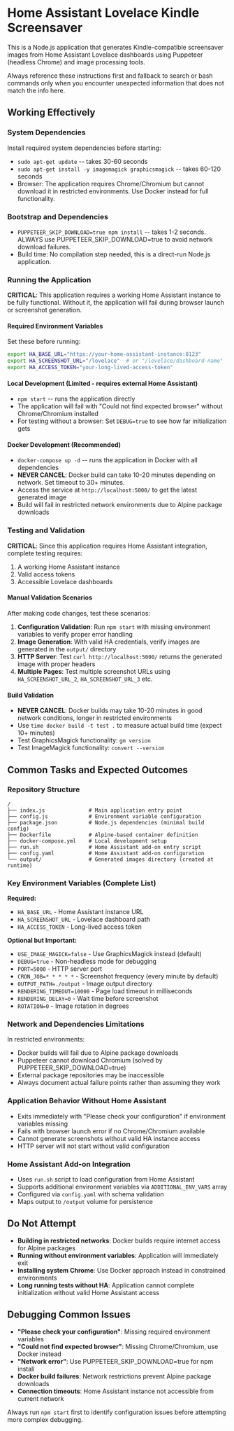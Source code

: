 # Home Assistant Lovelace Kindle Screensaver

This is a Node.js application that generates Kindle-compatible screensaver images from Home Assistant Lovelace dashboards using Puppeteer (headless Chrome) and image processing tools.

Always reference these instructions first and fallback to search or bash commands only when you encounter unexpected information that does not match the info here.

## Working Effectively

### System Dependencies
Install required system dependencies before starting:
- `sudo apt-get update` -- takes 30-60 seconds
- `sudo apt-get install -y imagemagick graphicsmagick` -- takes 60-120 seconds
- Browser: The application requires Chrome/Chromium but cannot download it in restricted environments. Use Docker instead for full functionality.

### Bootstrap and Dependencies
- `PUPPETEER_SKIP_DOWNLOAD=true npm install` -- takes 1-2 seconds. ALWAYS use PUPPETEER_SKIP_DOWNLOAD=true to avoid network download failures.
- Build time: No compilation step needed, this is a direct-run Node.js application.

### Running the Application
**CRITICAL**: This application requires a working Home Assistant instance to be fully functional. Without it, the application will fail during browser launch or screenshot generation.

#### Required Environment Variables
Set these before running:
```bash
export HA_BASE_URL="https://your-home-assistant-instance:8123"
export HA_SCREENSHOT_URL="/lovelace"  # or "/lovelace/dashboard-name"
export HA_ACCESS_TOKEN="your-long-lived-access-token"
```

#### Local Development (Limited - requires external Home Assistant)
- `npm start` -- runs the application directly
- The application will fail with "Could not find expected browser" without Chrome/Chromium installed
- For testing without a browser: Set `DEBUG=true` to see how far initialization gets

#### Docker Development (Recommended)
- `docker-compose up -d` -- runs the application in Docker with all dependencies
- **NEVER CANCEL**: Docker build can take 10-20 minutes depending on network. Set timeout to 30+ minutes.
- Access the service at `http://localhost:5000/` to get the latest generated image
- Build will fail in restricted network environments due to Alpine package downloads

### Testing and Validation
**CRITICAL**: Since this application requires Home Assistant integration, complete testing requires:
1. A working Home Assistant instance
2. Valid access tokens  
3. Accessible Lovelace dashboards

#### Manual Validation Scenarios
After making code changes, test these scenarios:
1. **Configuration Validation**: Run `npm start` with missing environment variables to verify proper error handling
2. **Image Generation**: With valid HA credentials, verify images are generated in the `output/` directory
3. **HTTP Server**: Test `curl http://localhost:5000/` returns the generated image with proper headers
4. **Multiple Pages**: Test multiple screenshot URLs using `HA_SCREENSHOT_URL_2`, `HA_SCREENSHOT_URL_3` etc.

#### Build Validation
- **NEVER CANCEL**: Docker builds may take 10-20 minutes in good network conditions, longer in restricted environments
- Use `time docker build -t test .` to measure actual build time (expect 10+ minutes)
- Test GraphicsMagick functionality: `gm version`
- Test ImageMagick functionality: `convert --version`

## Common Tasks and Expected Outcomes

### Repository Structure
```
/
├── index.js              # Main application entry point
├── config.js             # Environment variable configuration
├── package.json          # Node.js dependencies (minimal build config)
├── Dockerfile            # Alpine-based container definition
├── docker-compose.yml    # Local development setup
├── run.sh                # Home Assistant add-on entry script
├── config.yaml           # Home Assistant add-on configuration
└── output/               # Generated images directory (created at runtime)
```

### Key Environment Variables (Complete List)
**Required:**
- `HA_BASE_URL` - Home Assistant instance URL
- `HA_SCREENSHOT_URL` - Lovelace dashboard path
- `HA_ACCESS_TOKEN` - Long-lived access token

**Optional but Important:**
- `USE_IMAGE_MAGICK=false` - Use GraphicsMagick instead (default)
- `DEBUG=true` - Non-headless mode for debugging
- `PORT=5000` - HTTP server port
- `CRON_JOB=* * * * *` - Screenshot frequency (every minute by default)
- `OUTPUT_PATH=./output` - Image output directory
- `RENDERING_TIMEOUT=10000` - Page load timeout in milliseconds
- `RENDERING_DELAY=0` - Wait time before screenshot
- `ROTATION=0` - Image rotation in degrees

### Network and Dependencies Limitations
In restricted environments:
- Docker builds will fail due to Alpine package downloads
- Puppeteer cannot download Chromium (solved by PUPPETEER_SKIP_DOWNLOAD=true)
- External package repositories may be inaccessible
- Always document actual failure points rather than assuming they work

### Application Behavior Without Home Assistant
- Exits immediately with "Please check your configuration" if environment variables missing
- Fails with browser launch error if no Chrome/Chromium available  
- Cannot generate screenshots without valid HA instance access
- HTTP server will not start without valid configuration

### Home Assistant Add-on Integration
- Uses `run.sh` script to load configuration from Home Assistant
- Supports additional environment variables via `ADDITIONAL_ENV_VARS` array
- Configured via `config.yaml` with schema validation
- Maps output to `/output` volume for persistence

## Do Not Attempt
- **Building in restricted networks**: Docker builds require internet access for Alpine packages
- **Running without environment variables**: Application will immediately exit
- **Installing system Chrome**: Use Docker approach instead in constrained environments
- **Long running tests without HA**: Application cannot complete initialization without valid Home Assistant access

## Debugging Common Issues
- **"Please check your configuration"**: Missing required environment variables
- **"Could not find expected browser"**: Missing Chrome/Chromium, use Docker instead
- **"Network error"**: Use PUPPETEER_SKIP_DOWNLOAD=true for npm install
- **Docker build failures**: Network restrictions prevent Alpine package downloads
- **Connection timeouts**: Home Assistant instance not accessible from current network

Always run `npm start` first to identify configuration issues before attempting more complex debugging.
